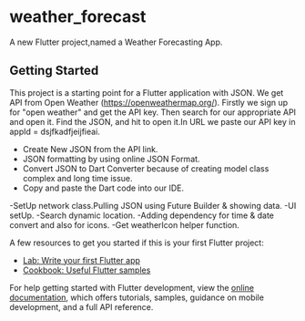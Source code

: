 # weather_forecast

A new Flutter project,named a Weather Forecasting App. 

## Getting Started

This project is a starting point for a Flutter application with JSON. We get  API from Open Weather (https://openweathermap.org/). Firstly we sign up for "open weather" and get the API key. Then search for our appropriate API and open it. Find the JSON, and hit to open it.In URL  we paste our API  key in appId  = dsjfkadfjeijfieai.
- Create New JSON from the API link.
- JSON formatting by using online JSON Format.
- Convert JSON to Dart Converter because of creating model class complex and long time issue.
- Copy and paste the Dart code into our IDE.

-SetUp network class.Pulling JSON using Future Builder & showing data. 
-UI setUp.
-Search dynamic location.
-Adding dependency for time & date convert and also for icons.
-Get weatherIcon helper function.


A few resources to get you started if this is your first Flutter project:

- [Lab: Write your first Flutter app](https://docs.flutter.dev/get-started/codelab)
- [Cookbook: Useful Flutter samples](https://docs.flutter.dev/cookbook)

For help getting started with Flutter development, view the
[online documentation](https://docs.flutter.dev/), which offers tutorials,
samples, guidance on mobile development, and a full API reference.
